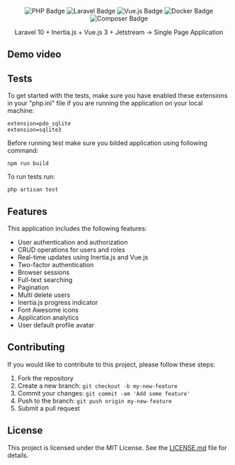 <p align="center">
    <img src="https://img.shields.io/badge/PHP-777BB4?style=for-the-badge&logo=php&logoColor=white" alt="PHP Badge" />
    <img src="https://img.shields.io/badge/Laravel-FF2D20?style=for-the-badge&logo=laravel&logoColor=white" alt="Laravel Badge" />
    <img src="https://img.shields.io/badge/Vue%20js-35495E?style=for-the-badge&logo=vuedotjs&logoColor=4FC08D" alt="Vue.js Badge" />
    <img src="https://img.shields.io/badge/Docker-2CA5E0?style=for-the-badge&logo=docker&logoColor=white" alt="Docker Badge" />
    <img src="https://img.shields.io/badge/Composer-885630?style=for-the-badge&logo=Composer&logoColor=white" alt="Composer Badge" />
</p>

<p align="center">
    Laravel 10 + Inertia.js + Vue.js 3 + Jetstream → Single Page Application
</p>

## Demo video

## Tests

To get started with the tests, make sure you have enabled these extensions in your "php.ini" file if you are running the application on your local machine:

```
extension=pdo_sqlite
extension=sqlite3
```

Before running test make sure you bilded application using following command:
```
npm run build
```

To run tests run:
```
php artisan test
```

## Features

This application includes the following features:

-   User authentication and authorization
-   CRUD operations for users and roles
-   Real-time updates using Inertia.js and Vue.js
-   Two-factor authentication
-   Browser sessions
-   Full-text searching
-   Pagination
-   Multi delete users
-   Inertia.js progress indicator
-   Font Awesome icons
-   Application analytics
-   User default profile avatar

## Contributing

If you would like to contribute to this project, please follow these steps:

1. Fork the repository
2. Create a new branch: `git checkout -b my-new-feature`
3. Commit your changes: `git commit -am 'Add some feature'`
4. Push to the branch: `git push origin my-new-feature`
5. Submit a pull request

## License

This project is licensed under the MIT License. See the [LICENSE.md](LICENSE.md) file for details.

